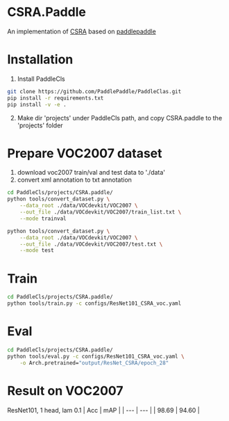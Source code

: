 # CSRA.Paddle
An implementation of [CSRA](https://arxiv.org/abs/2108.02456) based on [paddlepaddle](https://www.paddlepaddle.org.cn/)

# Installation
1. Install PaddleCls
```bash
git clone https://github.com/PaddlePaddle/PaddleClas.git
pip install -r requirements.txt
pip install -v -e .
```
2. Make dir 'projects' under PaddleCls path, and copy CSRA.paddle to the 'projects' folder

# Prepare VOC2007 dataset
1. download voc2007 train/val and test data to './data'
2. convert xml annotation to txt annotation
```bash
cd PaddleCls/projects/CSRA.paddle/
python tools/convert_dataset.py \
    --data_root ./data/VOCdevkit/VOC2007 \
    --out_file ./data/VOCdevkit/VOC2007/train_list.txt \
    --mode trainval

python tools/convert_dataset.py \
    --data_root ./data/VOCdevkit/VOC2007 \
    --out_file ./data/VOCdevkit/VOC2007/test.txt \
    --mode test
```

# Train
```bash
cd PaddleCls/projects/CSRA.paddle/
python tools/train.py -c configs/ResNet101_CSRA_voc.yaml
```

# Eval
```bash
cd PaddleCls/projects/CSRA.paddle/
python tools/eval.py -c configs/ResNet101_CSRA_voc.yaml \
    -o Arch.pretrained="output/ResNet_CSRA/epoch_28"
```

# Result on VOC2007
ResNet101, 1 head, lam 0.1
|  Acc  |  mAP  |
|  ---  |  ---  |
| 98.69 | 94.60 |
